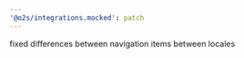 ```yaml
---
'@o2s/integrations.mocked': patch
---
```


fixed differences between navigation items between locales
